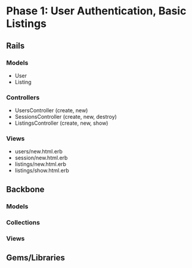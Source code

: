 # Phase 1: User Authentication, Basic Listings

## Rails
### Models
* User
* Listing

### Controllers
* UsersController (create, new)
* SessionsController (create, new, destroy)
* ListingsController (create, new, show)

### Views
* users/new.html.erb
* session/new.html.erb
* listings/new.html.erb
* listings/show.html.erb

## Backbone
### Models

### Collections

### Views

## Gems/Libraries
